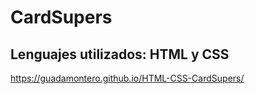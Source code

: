 # CardSupers

## Lenguajes utilizados: HTML y CSS

https://guadamontero.github.io/HTML-CSS-CardSupers/

